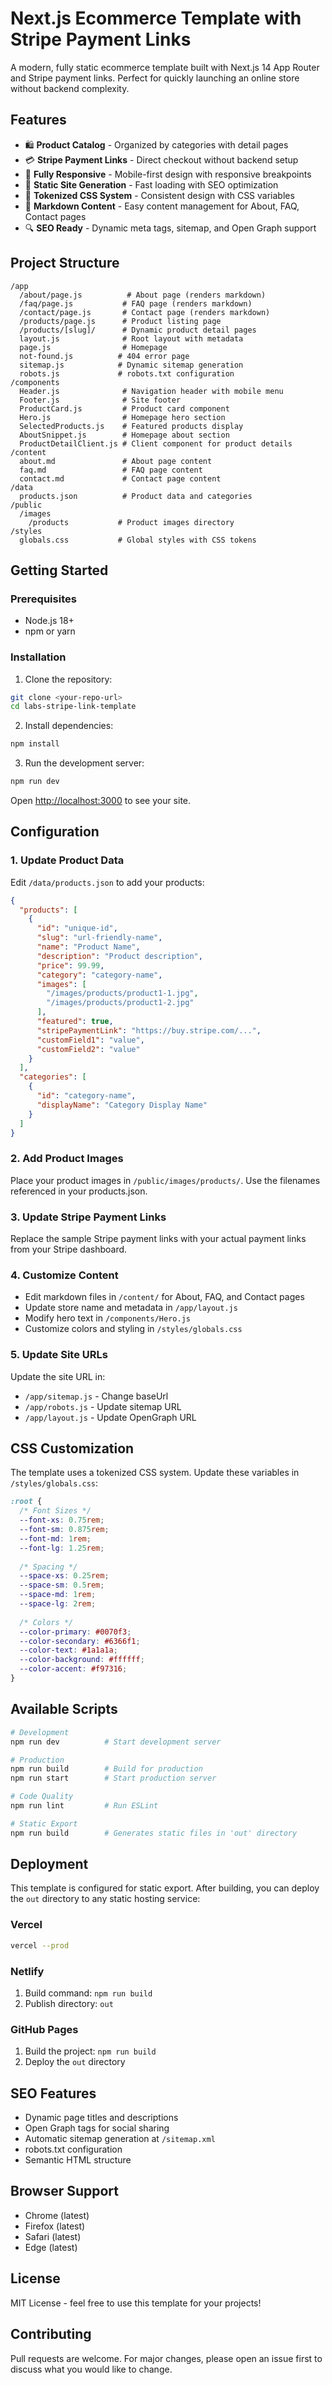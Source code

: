 # Next.js Ecommerce Template with Stripe Payment Links

A modern, fully static ecommerce template built with Next.js 14 App Router and Stripe payment links. Perfect for quickly launching an online store without backend complexity.

## Features

- 🛍️ **Product Catalog** - Organized by categories with detail pages
- 💳 **Stripe Payment Links** - Direct checkout without backend setup
- 📱 **Fully Responsive** - Mobile-first design with responsive breakpoints
- 🚀 **Static Site Generation** - Fast loading with SEO optimization
- 🎨 **Tokenized CSS System** - Consistent design with CSS variables
- 📝 **Markdown Content** - Easy content management for About, FAQ, Contact pages
- 🔍 **SEO Ready** - Dynamic meta tags, sitemap, and Open Graph support

## Project Structure

```
/app
  /about/page.js          # About page (renders markdown)
  /faq/page.js           # FAQ page (renders markdown)
  /contact/page.js       # Contact page (renders markdown)
  /products/page.js      # Product listing page
  /products/[slug]/      # Dynamic product detail pages
  layout.js              # Root layout with metadata
  page.js                # Homepage
  not-found.js          # 404 error page
  sitemap.js            # Dynamic sitemap generation
  robots.js             # robots.txt configuration
/components
  Header.js              # Navigation header with mobile menu
  Footer.js              # Site footer
  ProductCard.js         # Product card component
  Hero.js                # Homepage hero section
  SelectedProducts.js    # Featured products display
  AboutSnippet.js        # Homepage about section
  ProductDetailClient.js # Client component for product details
/content
  about.md               # About page content
  faq.md                 # FAQ page content
  contact.md             # Contact page content
/data
  products.json          # Product data and categories
/public
  /images
    /products           # Product images directory
/styles
  globals.css           # Global styles with CSS tokens
```

## Getting Started

### Prerequisites

- Node.js 18+ 
- npm or yarn

### Installation

1. Clone the repository:
```bash
git clone <your-repo-url>
cd labs-stripe-link-template
```

2. Install dependencies:
```bash
npm install
```

3. Run the development server:
```bash
npm run dev
```

Open [http://localhost:3000](http://localhost:3000) to see your site.

## Configuration

### 1. Update Product Data

Edit `/data/products.json` to add your products:

```json
{
  "products": [
    {
      "id": "unique-id",
      "slug": "url-friendly-name",
      "name": "Product Name",
      "description": "Product description",
      "price": 99.99,
      "category": "category-name",
      "images": [
        "/images/products/product1-1.jpg",
        "/images/products/product1-2.jpg"
      ],
      "featured": true,
      "stripePaymentLink": "https://buy.stripe.com/...",
      "customField1": "value",
      "customField2": "value"
    }
  ],
  "categories": [
    {
      "id": "category-name",
      "displayName": "Category Display Name"
    }
  ]
}
```

### 2. Add Product Images

Place your product images in `/public/images/products/`. Use the filenames referenced in your products.json.

### 3. Update Stripe Payment Links

Replace the sample Stripe payment links with your actual payment links from your Stripe dashboard.

### 4. Customize Content

- Edit markdown files in `/content/` for About, FAQ, and Contact pages
- Update store name and metadata in `/app/layout.js`
- Modify hero text in `/components/Hero.js`
- Customize colors and styling in `/styles/globals.css`

### 5. Update Site URLs

Update the site URL in:
- `/app/sitemap.js` - Change baseUrl
- `/app/robots.js` - Update sitemap URL
- `/app/layout.js` - Update OpenGraph URL

## CSS Customization

The template uses a tokenized CSS system. Update these variables in `/styles/globals.css`:

```css
:root {
  /* Font Sizes */
  --font-xs: 0.75rem;
  --font-sm: 0.875rem;
  --font-md: 1rem;
  --font-lg: 1.25rem;
  
  /* Spacing */
  --space-xs: 0.25rem;
  --space-sm: 0.5rem;
  --space-md: 1rem;
  --space-lg: 2rem;
  
  /* Colors */
  --color-primary: #0070f3;
  --color-secondary: #6366f1;
  --color-text: #1a1a1a;
  --color-background: #ffffff;
  --color-accent: #f97316;
}
```

## Available Scripts

```bash
# Development
npm run dev          # Start development server

# Production
npm run build        # Build for production
npm run start        # Start production server

# Code Quality
npm run lint         # Run ESLint

# Static Export
npm run build        # Generates static files in 'out' directory
```

## Deployment

This template is configured for static export. After building, you can deploy the `out` directory to any static hosting service:

### Vercel
```bash
vercel --prod
```

### Netlify
1. Build command: `npm run build`
2. Publish directory: `out`

### GitHub Pages
1. Build the project: `npm run build`
2. Deploy the `out` directory

## SEO Features

- Dynamic page titles and descriptions
- Open Graph tags for social sharing
- Automatic sitemap generation at `/sitemap.xml`
- robots.txt configuration
- Semantic HTML structure

## Browser Support

- Chrome (latest)
- Firefox (latest)
- Safari (latest)
- Edge (latest)

## License

MIT License - feel free to use this template for your projects!

## Contributing

Pull requests are welcome. For major changes, please open an issue first to discuss what you would like to change.